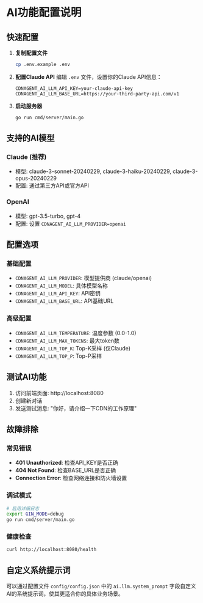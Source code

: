 # AI功能配置说明

## 快速配置

1. **复制配置文件**
   ```bash
   cp .env.example .env
   ```

2. **配置Claude API**
   编辑 `.env` 文件，设置你的Claude API信息：
   ```env
   CDNAGENT_AI_LLM_API_KEY=your-claude-api-key
   CDNAGENT_AI_LLM_BASE_URL=https://your-third-party-api.com/v1
   ```

3. **启动服务器**
   ```bash
   go run cmd/server/main.go
   ```

## 支持的AI模型

### Claude (推荐)
- 模型: claude-3-sonnet-20240229, claude-3-haiku-20240229, claude-3-opus-20240229
- 配置: 通过第三方API或官方API

### OpenAI
- 模型: gpt-3.5-turbo, gpt-4
- 配置: 设置 `CDNAGENT_AI_LLM_PROVIDER=openai`

## 配置选项

### 基础配置
- `CDNAGENT_AI_LLM_PROVIDER`: 模型提供商 (claude/openai)
- `CDNAGENT_AI_LLM_MODEL`: 具体模型名称
- `CDNAGENT_AI_LLM_API_KEY`: API密钥
- `CDNAGENT_AI_LLM_BASE_URL`: API基础URL

### 高级配置
- `CDNAGENT_AI_LLM_TEMPERATURE`: 温度参数 (0.0-1.0)
- `CDNAGENT_AI_LLM_MAX_TOKENS`: 最大token数
- `CDNAGENT_AI_LLM_TOP_K`: Top-K采样 (仅Claude)
- `CDNAGENT_AI_LLM_TOP_P`: Top-P采样

## 测试AI功能

1. 访问前端页面: http://localhost:8080
2. 创建新对话
3. 发送测试消息: "你好，请介绍一下CDN的工作原理"

## 故障排除

### 常见错误
- **401 Unauthorized**: 检查API_KEY是否正确
- **404 Not Found**: 检查BASE_URL是否正确
- **Connection Error**: 检查网络连接和防火墙设置

### 调试模式
```bash
# 启用详细日志
export GIN_MODE=debug
go run cmd/server/main.go
```

### 健康检查
```bash
curl http://localhost:8080/health
```

## 自定义系统提示词

可以通过配置文件 `config/config.json` 中的 `ai.llm.system_prompt` 字段自定义AI的系统提示词，使其更适合你的具体业务场景。